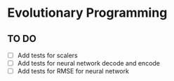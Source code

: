 # Evolutionary Programming

## TO DO
- [ ] Add tests for scalers
- [ ] Add tests for neural network decode and encode
- [ ] Add tests for RMSE for neural network